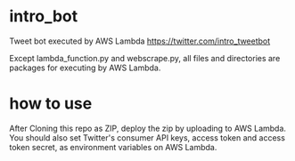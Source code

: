 # intro_bot
Tweet bot executed by AWS Lambda
https://twitter.com/intro_tweetbot

Except lambda_function.py and webscrape.py, all files and directories are packages for executing by AWS Lambda.

# how to use

After Cloning this repo as ZIP, deploy the zip by uploading to AWS Lambda.
You should also set Twitter's consumer API keys, access token and access token secret, as environment variables on AWS Lambda.
